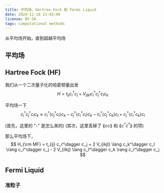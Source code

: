 ```yaml
---
title: 平均场、Hartree Fock 和 Fermi Liquid
date: 2024-11-18 21:43:00
license: BY-SA
tags: computational methods
---
```


从平均场开始，直到超越平均场
<!-- more -->

## 平均场


## Hartree Fock (HF)
我们从一个二次量子化的哈密顿量出发
$$ H = t_{ij} c_i^\dagger c_j + V_{ijkl} c_i^\dagger c_j^\dagger c_l c_k $$

平均场一下
$$ c_i^\dagger c_j^\dagger c_l c_k \approx c_i^\dagger \langle c_j^\dagger c_l \rangle c_k - c_j^\dagger \langle c_i^\dagger c_l \rangle c_k  - c_i^\dagger \langle c_j^\dagger c_k \rangle c_l + c_j^\dagger \langle c_i^\dagger c_k \rangle c_l
$$

(首先，这里的 "-" 是怎么来的)
(其次，这里丢掉了 $\lang c c\rang$ 和 $\lang c^\dagger c^\dagger \rang$ 的项)

那么平均场下，
$$ H_{\rm MF} = t_{ij} c_i^\dagger c_j + 2 V_{ikjl} \lang c_k^\dagger c_l \rang c_i^\dagger c_j - 2 V_{ilkj} \lang c_l^\dagger c_k \rang c_i^\dagger c_j $$



## Fermi Liquid
### 准粒子